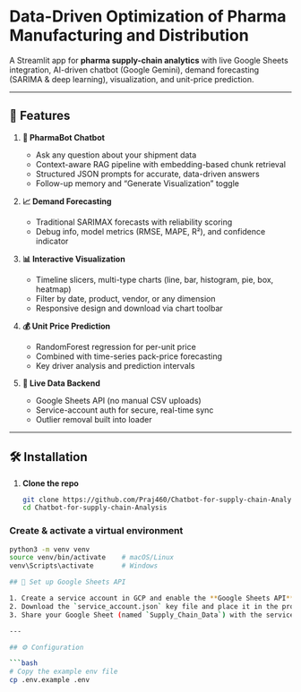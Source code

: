 # Data-Driven Optimization of Pharma Manufacturing and Distribution

A Streamlit app for **pharma supply-chain analytics** with live Google Sheets integration, AI-driven chatbot (Google Gemini), demand forecasting (SARIMA & deep learning), visualization, and unit-price prediction.

---

## 🚀 Features

1. **🤖 PharmaBot Chatbot**  
   - Ask any question about your shipment data  
   - Context-aware RAG pipeline with embedding-based chunk retrieval  
   - Structured JSON prompts for accurate, data-driven answers  
   - Follow-up memory and “Generate Visualization” toggle  

2. **📈 Demand Forecasting**  
   - Traditional SARIMAX forecasts with reliability scoring   
   - Debug info, model metrics (RMSE, MAPE, R²), and confidence indicator  

3. **📊 Interactive Visualization**  
   - Timeline slicers, multi-type charts (line, bar, histogram, pie, box, heatmap)  
   - Filter by date, product, vendor, or any dimension  
   - Responsive design and download via chart toolbar  

4. **💰 Unit Price Prediction**  
   - RandomForest regression for per-unit price  
   - Combined with time-series pack-price forecasting  
   - Key driver analysis and prediction intervals  

5. **🔄 Live Data Backend**  
   - Google Sheets API (no manual CSV uploads)  
   - Service-account auth for secure, real-time sync  
   - Outlier removal built into loader  

---

## 🛠️ Installation

1. **Clone the repo**  
   ```bash
   git clone https://github.com/Praj460/Chatbot-for-supply-chain-Analysis.git
   cd Chatbot-for-supply-chain-Analysis

### Create & activate a virtual environment

```bash
python3 -m venv venv
source venv/bin/activate    # macOS/Linux
venv\Scripts\activate       # Windows

## 🔧 Set up Google Sheets API

1. Create a service account in GCP and enable the **Google Sheets API** & **Google Drive API**  
2. Download the `service_account.json` key file and place it in the project root  
3. Share your Google Sheet (named `Supply_Chain_Data`) with the service-account email  

---

## ⚙️ Configuration

```bash
# Copy the example env file
cp .env.example .env

